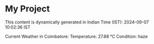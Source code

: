 # My Project

This content is dynamically generated in Indian Time (IST): 2024-09-07 10:02:36 IST


Current Weather in Coimbatore:
Temperature: 27.88 °C
Condition: haze
